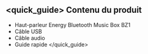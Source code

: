 ## <quick_guide> Contenu du produit

* Haut-parleur Energy Bluetooth Music Box BZ1
* Câble USB
* Câble audio
* Guide rapide
</quick_guide>
